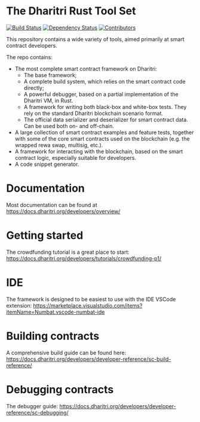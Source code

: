# The Dharitri Rust Tool Set


[![Build Status](https://img.shields.io/github/actions/workflow/status/TerraDharitri/drt-rs-sdk/actions.yml?branch=master)](https://github.com/TerraDharitri/drt-rs-sdk/actions/workflows/actions.yml?query=branch%3Amaster) [![Dependency Status](https://deps.rs/repo/github/TerraDharitri/drt-rs-sdk/status.svg)](https://deps.rs/repo/github/TerraDharitri/drt-rs-sdk) [![Contributors](https://img.shields.io/github/contributors/terraDharitri/drt-rs-sdk)](https://github.com/TerraDharitri/drt-rs-sdk/graphs/contributors)

This repository contains a wide variety of tools, aimed primarily at smart contract developers.

The repo contains:
- The most complete smart contract framework on Dharitri:
    - The base framework;
    - A complete build system, which relies on the smart contract code directly;
    - A powerful debugger, based on a partial implementation of the Dharitri VM, in Rust.
    - A framework for writing both black-box and white-box tests. They rely on the standard Dharitri blockchain scenario format.
    - The official data serializer and deserializer for smart contract data. Can be used both on- and off-chain.
- A large collection of smart contract examples and feature tests, together with some of the core smart contracts used on the blockchain (e.g. the wrapped rewa swap, multisig, etc.).
- A framework for interacting with the blockchain, based on the smart contract logic, especially suitable for developers.
- A code snippet generator.

# Documentation

Most documentation can be found at https://docs.dharitri.org/developers/overview/

# Getting started

The crowdfunding tutorial is a great place to start: https://docs.dharitri.org/developers/tutorials/crowdfunding-p1/

# IDE

The framework is designed to be easiest to use with the IDE VSCode extension: https://marketplace.visualstudio.com/items?itemName=Numbat.vscode-numbat-ide

# Building contracts

A comprehensive build guide can be found here: https://docs.dharitri.org/developers/developer-reference/sc-build-reference/

# Debugging contracts

The debugger guide: https://docs.dharitri.org/developers/developer-reference/sc-debugging/
